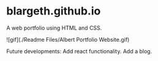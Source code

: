# blargeth.github.io

A web portfolio using HTML and CSS. 

![gif](./Readme Files/Albert Portfolio Website.gif)


Future developments:
Add react functionality.
Add a blog.